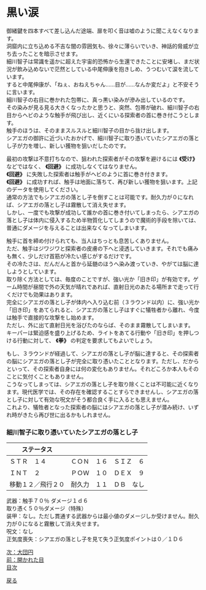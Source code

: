 # 黒い涙  

御緒鍵を四本すべて差し込んだ途端、扉を叩く音は嘘のように聞こえなくなります。  
洞窟内に立ち込める不吉な闇の雰囲気も、徐々に薄らいでいき、神話的脅威が立ち去ったことを暗示させます。  
細川智子は常識を遥かに超えた宇宙的恐怖から生還できたことに安堵し、まだ状況が飲み込めないで茫然としている中尾伸康を抱きしめ、うつむいて涙を流しています。  
すると中尾伸康が、「ねぇ、おねえちゃん……目が……なんか変だよ」と不安そうに言います。  
細川智子の右目に巻かれた包帯に、真っ黒い染みが滲み出しているのです。  
その染みが見る見る大きくなったかと思うと、突然、包帯が破れ、細川智子の右目からヘビのような触手が飛び出し、近くにいる探索者の首に巻き付こうとします。  
触手のほうは、そのままスルスルと細川智子の目から抜け出します。  
シアエガの御許に近づいたおかげで、細川智子に取り憑いていたシアエガの落とし子が力を増し、新しい獲物を狙いだしたのです。  

最初の攻撃は不意打ちなので、狙われた探索者がその攻撃を避けるには **《受け》** などではなく、 **《回避》** に成功しなくてはなりません。  
**《回避》** に失敗した探索者は触手がヘビのように首に巻き付きます。  
**《回避》** に成功すれば、触手は地面に落ちて、再び新しい獲物を狙います。上記のデータを使用してください。  
通常の方法でもシアエガの落とし子を倒すことは可能です。耐久力が０になれば、シアエガの落とし子は霧散して消え失せます。  
しかし、一度でも攻撃が成功して誰かの首に巻き付いてしまったら、シアエガの落とし子は体内に侵入するため半物質化してしまうので魔術的手段を除いては、普通にダメージを与えることは出来なくなってしまいます。  

触手に首を締め付けられても、当人はちっとも息苦しくありません。  
ただ、触手はジワジワと探索者の皮膚の下へと浸透していきます。それでも痛みも無く、少しだけ首筋が冷たい感じがするだけです。  
その冷たさは、だんだんと首から延髄のほうへ染み渡っていき、やがては脳に達しようとしています。  
取り除く方法としては、毎度のことですが、強い光か「旧き印」が有効です。ゲーム時間が昼間で外の天気が晴れであれば、直射日光のあたる場所まで走って行くだけでも効果はあります。  
完全にシアエガの落とし子が体内へ入り込む前（３ラウンド以内）に、強い光か「旧き印」をあてられると、シアエガの落とし子はすぐに犠牲者から離れ、今度は触手で直接的な攻撃をし始めます。  
ただし、外に出て直射日光を浴びたのならば、そのまま霧散してしまいます。  
キーパーは緊迫感を盛り上げるため、ライトをあてる行動や「旧き印」を押しつける行動に対して、 **《拳》** の判定を要求してもよいでしょう。  

もし、３ラウンドが経過して、シアエガの落とし子が脳に達すると、その探索者の脳にシアエガの落とし子が完全に取り憑いたこととなります。ただし、だからといって、その探索者自身には何の変化もありません。それどころか本人もそのことに気付くこともありません。  
こうなってしまっては、シアエガの落とし子を取り除くことは不可能に近くなります。現代医学では、その存在を確認することすらできませんし、シアエガの落とし子に対して有効な呪文がそう都合良く手に入るとも思えません。  
これより、犠牲者となった探索者の脳にはシアエガの落とし子が潜み続け、いずれ時がきたら再び世に出るかもしれません。  

### 細川智子に取り憑いていたシアエガの落とし子  
ステータス|||
---|---|---|
ＳＴＲ　１４|ＣＯＮ　１６|ＳＩＺ　６  
ＩＮＴ　２|ＰＯＷ　１０|ＤＥＸ　９  
移動１２／飛行２０|耐久力　１１|ＤＢ　なし  
武器：触手７０％ ダメージ１ｄ６  
取り憑く５０％ダメージ（特殊）  
装甲：なし。ただし貫通する武器からは最小値のダメージしか受けません。耐久力が０になると霧散して消え失せます。  
呪文：なし  
正気度喪失：シアエガの落とし子を見て失う正気度ポイントは０／１Ｄ６  

[次：大団円](044_大団円.md)  
[前：開かれた目](042_開かれた目.md)  
[目次](004_シナリオ目次.md)  

<a href="javascript:history.back()">戻る</a>  
